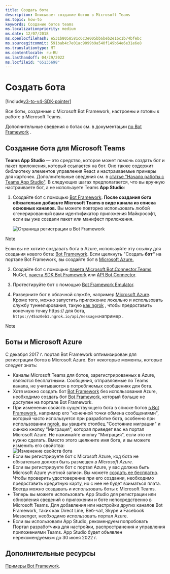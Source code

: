 ```yaml
---
title: Создать бота
description: Описывает создание ботов в Microsoft Teams
ms.topic: how-to
keywords: Создание ботов teams
ms.localizationpriority: medium
ms.date: 12/07/2018
ms.openlocfilehash: e531b8058581c6c3e005bb6beb2e16c1b74bfebc
ms.sourcegitcommit: 591bab4c7e01ac9099b9a540f149b64e6e31e6e8
ms.translationtype: MT
ms.contentlocale: ru-RU
ms.lasthandoff: 04/29/2022
ms.locfileid: "65135698"
---
```

# <a name="create-a-bot"></a>Создать бота

[!include[v3-to-v4-SDK-pointer](~/includes/v3-to-v4-pointer-bots.md)]

Все боты, созданные с Microsoft Bot Framework, настроены и готовы к работе в Microsoft Teams.

Дополнительные сведения о ботах см. в документации [по Bot Framework](/azure/bot-service/?view=azure-bot-service-3.0&preserve-view=true) .

## <a name="create-a-bot-for-microsoft-teams"></a>Создание бота для Microsoft Teams

**Teams App Studio** — это средство, которое может помочь создать бот и пакет приложения, который ссылается на бот. Оно также содержит библиотеку элементов управления React и настраиваемые примеры для карточек. Дополнительные сведения см. в [статье "Начало работы с Teams App Studio"](~/concepts/build-and-test/app-studio-overview.md). В следующих шагах предполагается, что вы вручную настраиваете бот, а не используете Teams **App Studio**:

1. Создайте бот с помощью [Bot Framework](https://dev.botframework.com/bots/new). **После создания бота обязательно добавьте Microsoft Teams в виде канала из списка основных каналов.** Вы можете повторно использовать любой сгенерированный вами идентификатор приложения Майкрософт, если вы уже создали пакет или манифест приложения.

   ![Страница регистрации в Bot Framework](~/assets/images/bots/bfregister.png)

> [!NOTE]
> Если вы не хотите создавать бота в Azure, используйте эту ссылку для создания нового бота: [Bot Framework](https://dev.botframework.com/bots/new). Если щелкнуть "Создать **бот"** на портале Bot Framework, вы создайте бот в [Microsoft Azure.](#bots-and-microsoft-azure)

2. Создайте бот с помощью [пакета Microsoft.Bot.Connector.Teams](https://www.nuget.org/packages/Microsoft.Bot.Connector.Teams) NuGet, [пакета SDK Bot Framework](https://github.com/microsoft/botframework-sdk) или [API Bot Connector](/bot-framework/rest-api/bot-framework-rest-connector-api-reference).

3. Протестируйте бот с помощью [Bot Framework Emulator](/bot-framework/debug-bots-emulator).

4. Разверните бот в облачной службе, например [Microsoft Azure](https://azure.microsoft.com/). Кроме того, можно запустить приложение локально и использовать службу туннелирования, такую [как ngrok](https://ngrok.com) , чтобы предоставить конечную точку https:// для бота, `https://45az0eb1.ngrok.io/api/messages`например .

> [!NOTE]
>
> ## <a name="bots-and-microsoft-azure"></a>Боты и Microsoft Azure
>
> С декабря 2017 г. портал Bot Framework оптимизирован для регистрации ботов в Microsoft Azure. Вот некоторые моменты, которые следует знать:
>
> * Каналы Microsoft Teams для ботов, зарегистрированных в Azure, являются бесплатными. Сообщения, отправляемые по Teams канала, не учитываются в потребляемых сообщениях для бота.
> * Хотя можно создать бот [Bot Framework](https://dev.botframework.com/bots/new) без использования Azure, необходимо создать бот [Bot Framework](https://dev.botframework.com/bots/new), который больше не доступен на портале Bot Framework.
> * При изменении свойств существующего бота в списке ботов [в Bot Framework](https://dev.botframework.com/bots), например его "конечной точки обмена сообщениями", который часто используется при разработке бота, особенно при использовании [ngrok](https://ngrok.com), вы увидите столбец "Состояние миграции" и синюю кнопку "Миграция", которая приведет вас на портал Microsoft Azure. Не нажимайте кнопку "Миграция", если это не нужно сделать. Вместо этого щелкните имя бота, и вы можете изменить его свойства:</br>
   ![Изменение свойств бота](~/assets/images/bots/bf-migrate-bot-to-azure.png)
> * Если вы регистрируете бот с Microsoft Azure, код бота не обязательно должен быть размещен *в Microsoft Azure.*
> * Если вы регистрируете бот с портал Azure, у вас должна быть Microsoft Azure учетной записи. Вы можете [создать ее бесплатно](https://azure.microsoft.com/free/). Чтобы проверить удостоверение при его создании, необходимо предоставить кредитную карту, но с нее не будет взиматься плата. Всегда можно создавать и использовать боты с Microsoft Teams.
> * Теперь вы можете использовать App Studio для регистрации или обновления сведений о приложении и боте непосредственно в Microsoft Teams. Для добавления или настройки других каналов Bot Framework, таких как Direct Line, Веб-чат, Skype и Facebook Messenger, необходимо использовать портал Azure.
>* Если вы использовали App Studio, рекомендуем попробовать Портал разработчика для настройки, распространения и управления приложениями Teams. App Studio будет объявлен нерекомендуемым до 30 июня 2022 г.

## <a name="see-also"></a>Дополнительные ресурсы

[Примеры Bot Framework](https://github.com/Microsoft/BotBuilder-Samples/blob/master/README.md).
